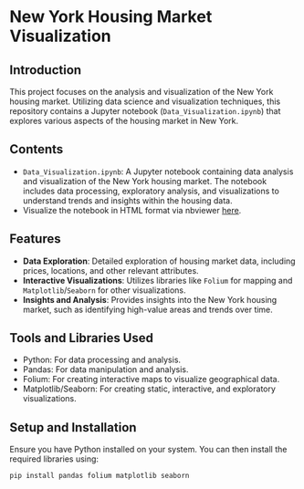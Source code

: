 # New York Housing Market Visualization

## Introduction

This project focuses on the analysis and visualization of the New York housing market. Utilizing data science and visualization techniques, this repository contains a Jupyter notebook (`Data_Visualization.ipynb`) that explores various aspects of the housing market in New York.

## Contents

- `Data_Visualization.ipynb`: A Jupyter notebook containing data analysis and visualization of the New York housing market. The notebook includes data processing, exploratory analysis, and visualizations to understand trends and insights within the housing data. 
- Visualize the notebook in HTML format via nbviewer [here](https://nbviewer.org/github/OriolMossinger/Data-Visualization/blob/main/Data-Visualization.html).

## Features

- **Data Exploration**: Detailed exploration of housing market data, including prices, locations, and other relevant attributes.
- **Interactive Visualizations**: Utilizes libraries like `Folium` for mapping and `Matplotlib`/`Seaborn` for other visualizations.
- **Insights and Analysis**: Provides insights into the New York housing market, such as identifying high-value areas and trends over time.

## Tools and Libraries Used

- Python: For data processing and analysis.
- Pandas: For data manipulation and analysis.
- Folium: For creating interactive maps to visualize geographical data.
- Matplotlib/Seaborn: For creating static, interactive, and exploratory visualizations.

## Setup and Installation

Ensure you have Python installed on your system. You can then install the required libraries using:

```bash
pip install pandas folium matplotlib seaborn
